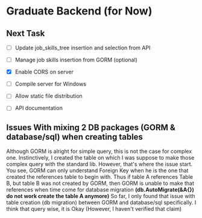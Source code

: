 # Graduate Backend (for Now)

## Next Task 

- [ ] Update job_skills_tree insertion and selection from API
- [ ] Manage job skills insertion from GORM (optional)

- [x] Enable CORS on server
- [ ] Compile server for Windows
- [ ] Allow static file distribution
- [ ] API documentation

## Issues With mixing 2 DB packages (GORM & database/sql) when creating tables

Although GORM is alright for simple query, this is not the case for complex one.
Instinctively, I created the table on which I was suppose to make those complex query with the standard lib.
However, that's where the issue start. You see, GORM can only understand Foreign Key when he is the one that created the references table to begin with.
Thus if table A references Table B, but table B was not created by GORM, then GORM is unable to make that references when time come for database migration **(db.AutoMigrate(&A{}) do not work create the table A anymore)**
So far, I only found that issue with table creation (db migration) between GORM and database/sql specifically.
I think that query wise, it is Okay (However, I haven't verified that claim)


